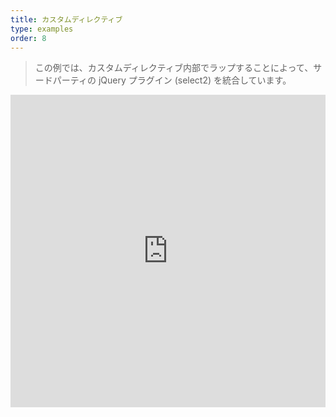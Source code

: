 ```yaml
---
title: カスタムディレクティブ
type: examples
order: 8
---
```


> この例では、カスタムディレクティブ内部でラップすることによって、サードパーティの jQuery プラグイン (select2) を統合しています。

<iframe width="100%" height="500" src="https://jsfiddle.net/yyx990803/0k1akjq1/embedded/result,html,js,css" allowfullscreen="allowfullscreen" frameborder="0"></iframe>

